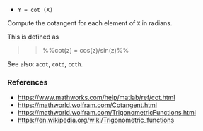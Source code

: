 * `Y = cot (X)`

Compute the cotangent for each element of `X` in radians.

This is defined as

>> %%cot(z) = cos(z)/sin(z)%%

See also: `acot`, `cotd`, `coth`.

### References

* https://www.mathworks.com/help/matlab/ref/cot.html
* https://mathworld.wolfram.com/Cotangent.html
* https://mathworld.wolfram.com/TrigonometricFunctions.html
* https://en.wikipedia.org/wiki/Trigonometric_functions

